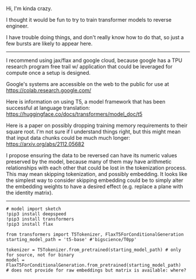 Hi, I'm kinda crazy.

I thought it would be fun to try to train transformer models to reverse engineer.

I have trouble doing things, and don't really know how to do that, so just a few bursts are likely to appear here.

---
I recommend using jax/flax and google cloud, because google has a TPU research program free trail w/ application that could be leveraged for compute
once a setup is designed.

Google's systems are accessible on the web to the public for use at https://colab.research.google.com/

Here is information on using T5, a model framework that has been successful at language translation: https://huggingface.co/docs/transformers/model_doc/t5

Here is a paper on possibly dropping training memory requirements to their square root.  I'm not sure if I understand things right, but this might mean that input data chunks could be much much longer: https://arxiv.org/abs/2112.05682

I propose ensuring the data to be reversed can have its numeric values preserved by the model, because many of them may have arithmetic relationships with each other that could be lost in the tokenization process.  This may mean skipping tokenization, and possibly embedding.  It looks like the simplest way to consider skipping embedding could be to simply alter the embedding weights to have a desired effect (e.g. replace a plane with the identity matrix).

----
```
# model import sketch
!pip3 install deepspeed
!pip3 install transformers
!pip3 install flax

from transformers import T5Tokenizer, FlaxT5ForConditionalGeneration
starting_model_path = 't5-base' #'bigscience/T0pp'

tokenizer = T5Tokenizer.from_pretrained(starting_model_path) # only for source, not for binary
model = FlaxT5ForConditionalGeneration.from_pretrained(starting_model_path)
# does not provide for raw embeddings but matrix is available: where?
```
